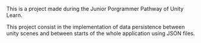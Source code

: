 This is a project made during the Junior Porgrammer Pathway of Unity Learn.

This project consist in the implementation of data persistence between unity scenes 
and between starts of the whole application using JSON files.

